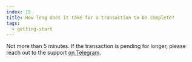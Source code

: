 ```yaml
---
index: 15
title: How long does it take for a transaction to be complete?
tags: 
  - getting-start
---
```


Not more than 5 minutes. If the transaction is pending for longer, please reach out to the support [on Telegram](https://t.me/EmerisHQ).
